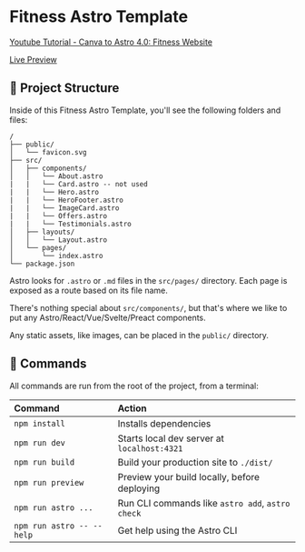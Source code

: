 # Fitness Astro Template

[Youtube Tutorial - Canva to Astro 4.0: Fitness Website](https://youtube.com/playlist?list=PLP5oBhNCHQF1VsRCSTpug63AYymmEvYpM&si=Y4A9d0PsXsRi-FlQ)

[Live Preview](https://fitness-astro-template.netlify.app/)

## 🚀 Project Structure

Inside of this Fitness Astro Template, you'll see the following folders and files:

```text
/
├── public/
│   └── favicon.svg
├── src/
│   ├── components/
│   │   └── About.astro
|   |   └── Card.astro -- not used
|   |   └── Hero.astro
|   |   └── HeroFooter.astro
|   |   └── ImageCard.astro
|   |   └── Offers.astro
|   |   └── Testimonials.astro
│   ├── layouts/
│   │   └── Layout.astro
│   └── pages/
│       └── index.astro
└── package.json
```

Astro looks for `.astro` or `.md` files in the `src/pages/` directory. Each page is exposed as a route based on its file name.

There's nothing special about `src/components/`, but that's where we like to put any Astro/React/Vue/Svelte/Preact components.

Any static assets, like images, can be placed in the `public/` directory.

## 🧞 Commands

All commands are run from the root of the project, from a terminal:

| Command                   | Action                                           |
| :------------------------ | :----------------------------------------------- |
| `npm install`             | Installs dependencies                            |
| `npm run dev`             | Starts local dev server at `localhost:4321`      |
| `npm run build`           | Build your production site to `./dist/`          |
| `npm run preview`         | Preview your build locally, before deploying     |
| `npm run astro ...`       | Run CLI commands like `astro add`, `astro check` |
| `npm run astro -- --help` | Get help using the Astro CLI                     |).
